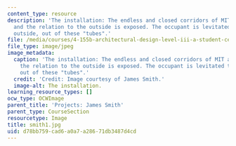 ```yaml
---
content_type: resource
description: 'The installation: The endless and closed corridors of MIT are opened
  and the relation to the outside is exposed. The occupant is levitated toward the
  outside, out of these "tubes".'
file: /media/courses/4-155b-architectural-design-level-iii-a-student-center-for-mit-fall-2004/d78bb759cad6a0a7a28671db3487d4cd_smith1.jpg
file_type: image/jpeg
image_metadata:
  caption: 'The installation: The endless and closed corridors of MIT are opened and
    the relation to the outside is exposed. The occupant is levitated toward the outside,
    out of these "tubes".'
  credit: 'Credit: Image courtesy of James Smith.'
  image-alt: The installation.
learning_resource_types: []
ocw_type: OCWImage
parent_title: 'Projects: James Smith'
parent_type: CourseSection
resourcetype: Image
title: smith1.jpg
uid: d78bb759-cad6-a0a7-a286-71db3487d4cd
---
```


